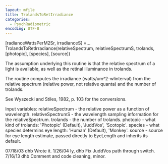 ```yaml
---
layout: mfile
title: TrolandsToRetIrradiance
categories:
  - PsychRadiometric
encoding: UTF-8
---
```


[radianceWattsPerM2Sr, irradianceS] =...
    TrolandsToRetIrradiance(relativeSpectrum, relativeSpectrumS, trolands, [photopic], [species], [source])

The assumption underlying this routine is that the relative spectrum of a light
is available, as well as the retinal illuminance in trolands.

The routine computes the irradiance (watts/um^2-wlinterval) from the relative spectrum
(relative power, not relative quanta) and the number of trolands.

See Wyszecki and Stiles, 1982, p. 103 for the conversions.

Input variables: relativeSpectrum - the relative power as a function of wavelength.
                 relativeSpectrumS - the wavelength sampling information for the relativeSpectrum.
                 trolands - the number of trolands.
                 photopic - what kind of trolands: 'Photopic' (Default), 'JuddVos', 'Scotopic'.
                 species - what species determins eye length: 'Human' (Default), 'Monkey'.
                 source - source for eye length estimate, passed directly to EyeLength and inherits its default.

07/18/03  dhb         Wrote it.
1/26/04   ly, dhb     Fix JuddVos path through switch.
7/16/13   dhb         Comment and code cleaning, minor.